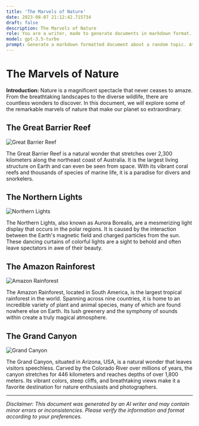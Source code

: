 ```yaml
---
title: 'The Marvels of Nature'
date: 2023-08-07 21:12:42.715734
draft: false
description: The Marvels of Nature
role: You are a writer, made to generate documents in markdown format. It is very important that all of the documents you generate are in valid markdown format.
model: gpt-3.5-turbo
prompt: Generate a markdown formatted document about a random topic. At the bottom, include a disclaimer explaining that the document was generated by you. The first line of the document should be the title. Make sure that the entire document is in proper markdown format, using a mix of various tags to make the document visually appealing.
---
```


# The Marvels of Nature

**Introduction:**
Nature is a magnificent spectacle that never ceases to amaze. From the breathtaking landscapes to the diverse wildlife, there are countless wonders to discover. In this document, we will explore some of the remarkable marvels of nature that make our planet so extraordinary.

## The Great Barrier Reef

![Great Barrier Reef](https://i.imgur.com/xl2uMrJ.jpg)

The Great Barrier Reef is a natural wonder that stretches over 2,300 kilometers along the northeast coast of Australia. It is the largest living structure on Earth and can even be seen from space. With its vibrant coral reefs and thousands of species of marine life, it is a paradise for divers and snorkelers. 

## The Northern Lights

![Northern Lights](https://i.imgur.com/9QgMjj9.jpg)

The Northern Lights, also known as Aurora Borealis, are a mesmerizing light display that occurs in the polar regions. It is caused by the interaction between the Earth's magnetic field and charged particles from the sun. These dancing curtains of colorful lights are a sight to behold and often leave spectators in awe of their beauty.

## The Amazon Rainforest

![Amazon Rainforest](https://i.imgur.com/Z6wO5UM.jpg)

The Amazon Rainforest, located in South America, is the largest tropical rainforest in the world. Spanning across nine countries, it is home to an incredible variety of plant and animal species, many of which are found nowhere else on Earth. Its lush greenery and the symphony of sounds within create a truly magical atmosphere.

## The Grand Canyon

![Grand Canyon](https://i.imgur.com/QI0UcSo.jpg)

The Grand Canyon, situated in Arizona, USA, is a natural wonder that leaves visitors speechless. Carved by the Colorado River over millions of years, the canyon stretches for 446 kilometers and reaches depths of over 1,800 meters. Its vibrant colors, steep cliffs, and breathtaking views make it a favorite destination for nature enthusiasts and photographers.

---

*Disclaimer: This document was generated by an AI writer and may contain minor errors or inconsistencies. Please verify the information and format according to your preferences.*
